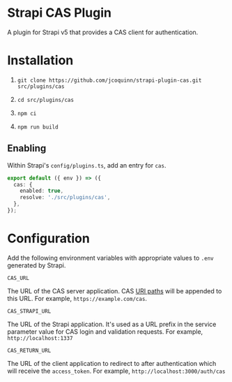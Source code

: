 # Strapi CAS Plugin

A plugin for Strapi v5 that provides a CAS client for authentication.

# Installation

1. `git clone https://github.com/jcoquinn/strapi-plugin-cas.git src/plugins/cas`

1. `cd src/plugins/cas`

1. `npm ci`

1. `npm run build`

## Enabling

Within Strapi's `config/plugins.ts`, add an entry for `cas`.

```ts
export default ({ env }) => ({
  cas: {
    enabled: true,
    resolve: './src/plugins/cas',
  },
});
```

# Configuration

Add the following environment variables with appropriate values to `.env` generated by Strapi.

`CAS_URL`

The URL of the CAS server application. CAS [URI paths](https://apereo.github.io/cas/7.2.x/protocol/CAS-Protocol-V2-Specification.html) will be appended to this URL. For example, `https://example.com/cas`.

`CAS_STRAPI_URL`

The URL of the Strapi application. It's used as a URL prefix in the service parameter value for CAS login and validation requests. For example, `http://localhost:1337`

`CAS_RETURN_URL`

The URL of the client application to redirect to after authentication which will receive the `access_token`. For example, `http://localhost:3000/auth/cas`
